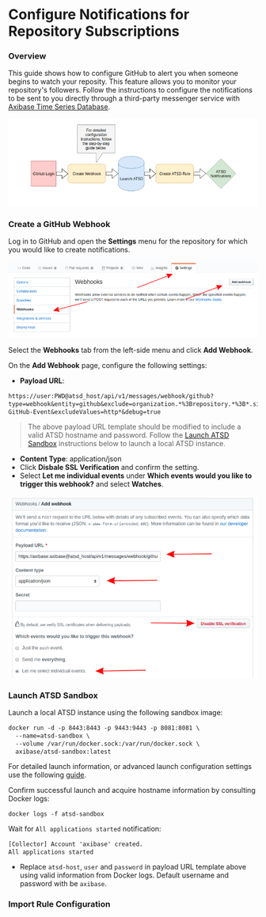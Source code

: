 # Configure Notifications for Repository Subscriptions

### Overview

This guide shows how to configure GitHub to alert you when someone begins to watch your reposity. This feature allows you to monitor your repository's followers. Follow the instructions to configure the notifications to be sent to you directly through a third-party messenger service with [Axibase Time Series Database](https://axibase.com/products/axibase-time-series-database/).

![](images/title-chart.png)

### Create a GitHub Webhook

Log in to GitHub and open the **Settings** menu for the repository for which you would like to create notifications.

![](images/repo-settings.png)

Select the **Webhooks** tab from the left-side menu and click **Add Webhook**.

On the **Add Webhook** page, configure the following settings:

* **Payload URL**: 
```
https://user:PWD@atsd_host/api/v1/messages/webhook/github?type=webhook&entity=github&exclude=organization.*%3Brepository.*%3B*.signature%3B*.payload%3B*.sha%3B*.ref%3B*_at%3B*.id&include=repository.name&header.tag.event=X-GitHub-Event&excludeValues=http*&debug=true
```
> The above payload URL template should be modified to include a valid ATSD hostname and password. Follow the [Launch ATSD Sandbox](#launch-atsd-sandbox) instructions below to launch a local ATSD instance.

* **Content Type**: application/json
* Click **Disbale SSL Verification** and confirm the setting.
* Select **Let me individual events** under **Which events would you like to trigger this webhook?** and select **Watches**. 

![](images/webhook-config.png)

### Launch ATSD Sandbox

Launch a local ATSD instance using the following sandbox image:

```
docker run -d -p 8443:8443 -p 9443:9443 -p 8081:8081 \
  --name=atsd-sandbox \
  --volume /var/run/docker.sock:/var/run/docker.sock \
  axibase/atsd-sandbox:latest
```

For detailed launch information, or advanced launch configuration settings use the following [guide](https://github.com/axibase/dockers/tree/atsd-sandbox).

Confirm successful launch and acquire hostname information by consulting Docker logs:

```
docker logs -f atsd-sandbox
```

Wait for `All applications started` notification:

```
[Collector] Account 'axibase' created.
All applications started

```

* Replace `atsd-host`, `user` and `password` in payload URL template above using valid information from Docker logs. Default username and password with be `axibase`.

### Import Rule Configuration
